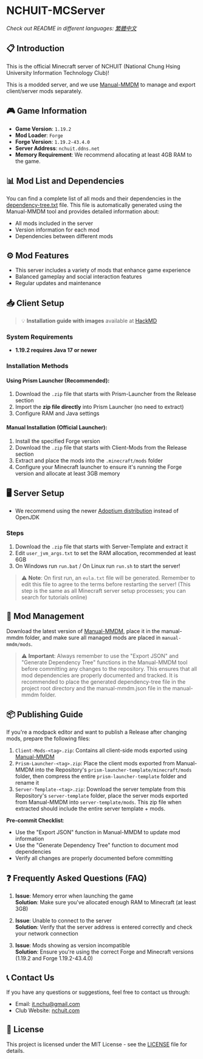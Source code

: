 # NCHUIT-MCServer
*Check out README in different languages: [繁體中文](README-zh-TW.md)*

## 📋 Introduction
This is the official Minecraft server of NCHUIT (National Chung Hsing University Information Technology Club)!

This is a modded server, and we use [Manual-MMDM](https://github.com/coke5151/manual-mmdm) to manage and export client/server mods separately.

## 🎮 Game Information
- **Game Version**: `1.19.2`
- **Mod Loader**: `Forge`
- **Forge Version**: `1.19.2-43.4.0`
- **Server Address**: `nchuit.ddns.net`
- **Memory Requirement**: We recommend allocating at least 4GB RAM to the game.

## 📊 Mod List and Dependencies
You can find a complete list of all mods and their dependencies in the [dependency-tree.txt](./manual-mmdm/dependency-tree.txt) file. This file is automatically generated using the Manual-MMDM tool and provides detailed information about:
- All mods included in the server
- Version information for each mod
- Dependencies between different mods

## ⚙️ Mod Features
- This server includes a variety of mods that enhance game experience
- Balanced gameplay and social interaction features
- Regular updates and maintenance

## 📥 Client Setup
> 💡 **Installation guide with images** available at [HackMD](https://hackmd.io/@113team/S1zUeqdQyg)

### System Requirements
- **1.19.2 requires Java 17 or newer**

### Installation Methods
#### Using Prism Launcher (Recommended):
1. Download the `.zip` file that starts with Prism-Launcher from the Release section
2. Import the **zip file directly** into Prism Launcher (no need to extract)
3. Configure RAM and Java settings

#### Manual Installation (Official Launcher):
1. Install the specified Forge version
2. Download the `.zip` file that starts with Client-Mods from the Release section
3. Extract and place the mods into the `.minecraft/mods` folder
4. Configure your Minecraft launcher to ensure it's running the Forge version and allocate at least 3GB memory

## 🖥️ Server Setup
- We recommend using the newer [Adoptium distribution](https://adoptium.net/) instead of OpenJDK

### Steps
1. Download the `.zip` file that starts with Server-Template and extract it
2. Edit `user_jvm_args.txt` to set the RAM allocation, recommended at least 6GB
3. On Windows run `run.bat` / On Linux run `run.sh` to start the server!

> ⚠️ **Note**: On first run, an `eula.txt` file will be generated. Remember to edit this file to agree to the terms before restarting the server! (This step is the same as all Minecraft server setup processes; you can search for tutorials online)

## 🔧 Mod Management
Download the latest version of [Manual-MMDM](https://github.com/coke5151/manual-mmdm), place it in the manual-mmdm folder, and make sure all managed mods are placed in `manual-mmdm/mods`.

> ⚠️ **Important**: Always remember to use the "Export JSON" and "Generate Dependency Tree" functions in the Manual-MMDM tool before committing any changes to the repository. This ensures that all mod dependencies are properly documented and tracked. It is recommended to place the generated dependency-tree file in the project root directory and the manual-mmdm.json file in the manual-mmdm folder.

## 📦 Publishing Guide
If you're a modpack editor and want to publish a Release after changing mods, prepare the following files:

1. `Client-Mods-<tag>.zip`: Contains all client-side mods exported using [Manual-MMDM](https://github.com/coke5151/manual-mmdm)
2. `Prism-Launcher-<tag>.zip`: Place the client mods exported from Manual-MMDM into the Repository's `prism-launcher-template/minecraft/mods` folder, then compress the entire `prism-launcher-template` folder and rename it
3. `Server-Template-<tag>.zip`: Download the server template from this Repository's `server-template` folder, place the server mods exported from Manual-MMDM into `server-template/mods`. This zip file when extracted should include the entire server template + mods.

**Pre-commit Checklist**:
- Use the "Export JSON" function in Manual-MMDM to update mod information
- Use the "Generate Dependency Tree" function to document mod dependencies
- Verify all changes are properly documented before committing

## ❓ Frequently Asked Questions (FAQ)
1. **Issue**: Memory error when launching the game  
   **Solution**: Make sure you've allocated enough RAM to Minecraft (at least 3GB)

2. **Issue**: Unable to connect to the server  
   **Solution**: Verify that the server address is entered correctly and check your network connection

3. **Issue**: Mods showing as version incompatible  
   **Solution**: Ensure you're using the correct Forge and Minecraft versions (1.19.2 and Forge 1.19.2-43.4.0)

## 📞 Contact Us
If you have any questions or suggestions, feel free to contact us through:
- Email: [it.nchu@gmail.com](mailto:it.nchu@gmail.com)
- Club Website: [nchuit.com](https://nchuit.com/)

## 📜 License
This project is licensed under the MIT License - see the [LICENSE](LICENSE) file for details.
